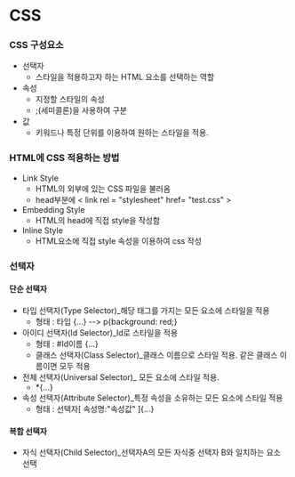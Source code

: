 # CSS

### CSS 구성요소

<ul>
<li> 선택자

- 스타일을 적용하고자 하는 HTML 요소를 선택하는 역할
<li> 속성

- 지정할 스타일의 속성
- ;(세미콜론)을 사용하여 구분
<li> 값
        
- 키워드나 특정 단위를 이용하여 원하는 스타일을 적용.
</ul>

### HTML에 CSS 적용하는 방법

<ul>
<li> Link Style

- HTML의 외부에 있는 CSS 파일을 불러옴
- head부분에 < link rel = "stylesheet" href= "test.css" >

<li> Embedding Style

- HTML의 head에 직접 style을 작성함

<li> Inline Style

- HTML요소에 직접 style 속성을 이용하여 css 작성
</ul>

### 선택자
#### 단순 선택자
<ul>

<li> 타입 선택자(Type Selector)_해당 태그를 가지는 모든 요소에 스타일을 적용

- 형태 : 타입 {...} --> p{background: red;}
<li> 아이디 선택자(Id Selector)_Id로 스타일을 적용

- 형태 : #Id이름 {...}
- 클래스 선택자(Class Selector)_클래스 이름으로 스타일 적용. 같은 클래스 이름이면 모두 적용

<li> 전체 선택자(Universal Selector)_ 모든 요소에 스타일 적용.

- *{...}

<li> 속성 선택자(Attribute Selector)_특정 속성을 소유하는 모든 요소에 스타일 적용

- 형태 : 선택자[ 속성명:"속성값" ]{...}

</ul>

#### 복합 선택자
<ul>
<li> 자식 선택자(Child Selector)_선택자A의 모든 자식중 선택자 B와 일치하는 요소 선택


</ul>
